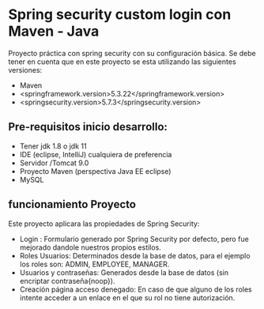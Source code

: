 # Spring security custom login con Maven - Java 

Proyecto práctica con spring security con su configuración básica.
Se debe tener en cuenta que en este proyecto se esta utilizando las siguientes versiones:
* Maven
* <springframework.version>5.3.22</springframework.version>
* <springsecurity.version>5.7.3</springsecurity.version>

## Pre-requisitos inicio desarrollo:
* Tener jdk 1.8 o jdk 11
* IDE (eclipse, IntelliJ) cualquiera de preferencia
* Servidor /Tomcat 9.0
* Proyecto Maven (perspectiva Java EE eclipse)
* MySQL

## funcionamiento Proyecto
Este proyecto aplicara las propiedades de Spring Security:
* Login : Formulario generado por Spring Security por defecto, pero fue mejorado dandole nuestros propios estilos.
* Roles Usuarios: Determinados desde la base de datos, para el ejemplo los roles son: ADMIN, EMPLOYEE, MANAGER.
* Usuarios y contraseñas: Generados desde la base de datos (sin encriptar contraseña{noop}).
* Creación página acceso denegado: En caso de que alguno de los roles intente acceder a un enlace en el que su rol no tiene autorización.
